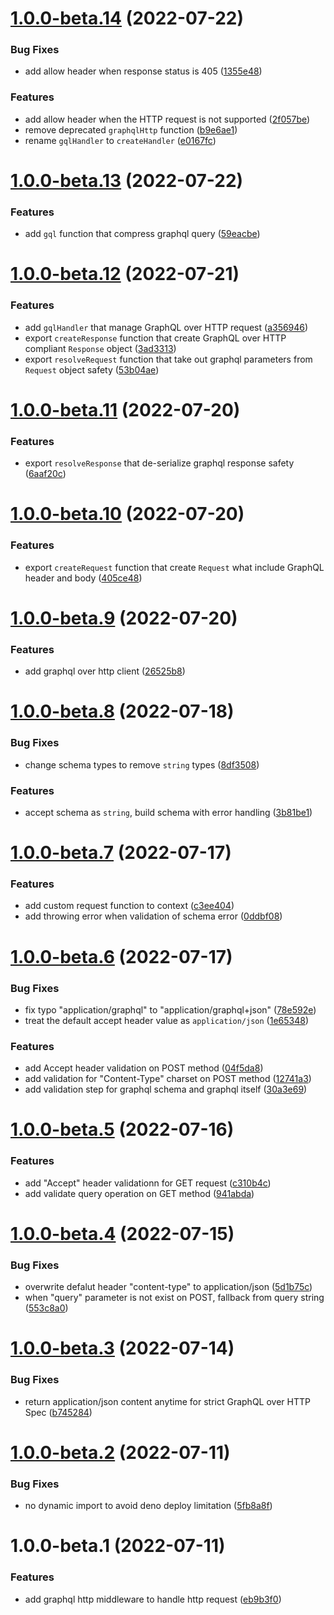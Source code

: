 # [1.0.0-beta.14](https://github.com/TomokiMiyauci/graphql-http/compare/1.0.0-beta.13...1.0.0-beta.14) (2022-07-22)


### Bug Fixes

* add allow header when response status is 405 ([1355e48](https://github.com/TomokiMiyauci/graphql-http/commit/1355e48620d13a45cee2e4b600bc9eaf4b901f00))


### Features

* add allow header when the HTTP request is not supported ([2f057be](https://github.com/TomokiMiyauci/graphql-http/commit/2f057be8452aa63f392897321cceaf9ff66dc00d))
* remove deprecated `graphqlHttp` function ([b9e6ae1](https://github.com/TomokiMiyauci/graphql-http/commit/b9e6ae17e28d508f9190a092cc6b03bfe1c963f7))
* rename `gqlHandler` to `createHandler` ([e0167fc](https://github.com/TomokiMiyauci/graphql-http/commit/e0167fc33f502d2225b7345489206705208dc7f1))

# [1.0.0-beta.13](https://github.com/TomokiMiyauci/graphql-http/compare/1.0.0-beta.12...1.0.0-beta.13) (2022-07-22)


### Features

* add `gql` function that compress graphql query ([59eacbe](https://github.com/TomokiMiyauci/graphql-http/commit/59eacbe49ea8014bf7a8926486f05af57899d952))

# [1.0.0-beta.12](https://github.com/TomokiMiyauci/graphql-http/compare/1.0.0-beta.11...1.0.0-beta.12) (2022-07-21)


### Features

* add `gqlHandler` that manage GraphQL over HTTP request ([a356946](https://github.com/TomokiMiyauci/graphql-http/commit/a356946ef240f07da3ec217c30a5d6792612797b))
* export `createResponse` function that create GraphQL over HTTP compliant `Response` object ([3ad3313](https://github.com/TomokiMiyauci/graphql-http/commit/3ad3313bf18fed201768b26f8a01a509392bf405))
* export `resolveRequest` function that take out graphql parameters from `Request` object safety ([53b04ae](https://github.com/TomokiMiyauci/graphql-http/commit/53b04ae814db5a56ae8181ad5da7ea98f3541f7e))

# [1.0.0-beta.11](https://github.com/TomokiMiyauci/graphql-http/compare/1.0.0-beta.10...1.0.0-beta.11) (2022-07-20)


### Features

* export `resolveResponse` that de-serialize graphql response safety ([6aaf20c](https://github.com/TomokiMiyauci/graphql-http/commit/6aaf20c7a7ee3e0367bf08d16c5e9a228604249d))

# [1.0.0-beta.10](https://github.com/TomokiMiyauci/graphql-http/compare/1.0.0-beta.9...1.0.0-beta.10) (2022-07-20)


### Features

* export `createRequest` function that create `Request` what include GraphQL header and body ([405ce48](https://github.com/TomokiMiyauci/graphql-http/commit/405ce4806f7b3901680a40d662b34de82670db5f))

# [1.0.0-beta.9](https://github.com/TomokiMiyauci/graphql-http/compare/1.0.0-beta.8...1.0.0-beta.9) (2022-07-20)


### Features

* add graphql over http client ([26525b8](https://github.com/TomokiMiyauci/graphql-http/commit/26525b8f0a23d0f9d54e4d3a073f4f88f1319824))

# [1.0.0-beta.8](https://github.com/TomokiMiyauci/graphql-http/compare/1.0.0-beta.7...1.0.0-beta.8) (2022-07-18)


### Bug Fixes

* change schema types to remove `string` types ([8df3508](https://github.com/TomokiMiyauci/graphql-http/commit/8df35081cd2820ca545cb4576024b1c16b862990))


### Features

* accept schema as `string`, build schema with error handling ([3b81be1](https://github.com/TomokiMiyauci/graphql-http/commit/3b81be11b70e47d696870beccb29d0fc5dc62a68))

# [1.0.0-beta.7](https://github.com/TomokiMiyauci/graphql-http/compare/1.0.0-beta.6...1.0.0-beta.7) (2022-07-17)


### Features

* add custom request function to context ([c3ee404](https://github.com/TomokiMiyauci/graphql-http/commit/c3ee404bcb46eccbc127327e37c993f60ebeb523))
* add throwing error when validation of schema error ([0ddbf08](https://github.com/TomokiMiyauci/graphql-http/commit/0ddbf081a2972d6afe39f2de704521cdb9609b75))

# [1.0.0-beta.6](https://github.com/TomokiMiyauci/graphql-http/compare/1.0.0-beta.5...1.0.0-beta.6) (2022-07-17)


### Bug Fixes

* fix typo "application/graphql" to "application/graphql+json" ([78e592e](https://github.com/TomokiMiyauci/graphql-http/commit/78e592ebdc30933c51df187017e82e56c429040c))
* treat the default accept header value as `application/json` ([1e65348](https://github.com/TomokiMiyauci/graphql-http/commit/1e6534836250578a961175ff457d3155154fa5e3))


### Features

* add Accept header validation on POST method ([04f5da8](https://github.com/TomokiMiyauci/graphql-http/commit/04f5da89f093f29c68133f396112ae8db06b0c63))
* add validation for "Content-Type" charset on POST method ([12741a3](https://github.com/TomokiMiyauci/graphql-http/commit/12741a345f51c2d722fc29a9be72d76c38aaaa74))
* add validation step for graphql schema and graphql itself ([30a3e69](https://github.com/TomokiMiyauci/graphql-http/commit/30a3e69e4c342901e3fc7e53050f30a238788f05))

# [1.0.0-beta.5](https://github.com/TomokiMiyauci/graphql-http/compare/1.0.0-beta.4...1.0.0-beta.5) (2022-07-16)


### Features

* add "Accept" header validationn for GET request ([c310b4c](https://github.com/TomokiMiyauci/graphql-http/commit/c310b4c7695d9fed45e6ee9cdfbc8a83239ace9c))
* add validate query operation on GET method ([941abda](https://github.com/TomokiMiyauci/graphql-http/commit/941abdacfa03729453c3e3d2bade1cb05e4ccb98))

# [1.0.0-beta.4](https://github.com/TomokiMiyauci/graphql-http/compare/1.0.0-beta.3...1.0.0-beta.4) (2022-07-15)


### Bug Fixes

* overwrite defalut header "content-type" to application/json ([5d1b75c](https://github.com/TomokiMiyauci/graphql-http/commit/5d1b75c5260823139a4c9127d98e3e1f8c5689b6))
* when "query" parameter is not exist on POST, fallback from query string ([553c8a0](https://github.com/TomokiMiyauci/graphql-http/commit/553c8a0675232b3894435709d852469cb088f14c))

# [1.0.0-beta.3](https://github.com/TomokiMiyauci/graphql-http/compare/1.0.0-beta.2...1.0.0-beta.3) (2022-07-14)


### Bug Fixes

* return application/json content anytime for strict GraphQL over HTTP Spec ([b745284](https://github.com/TomokiMiyauci/graphql-http/commit/b74528436099f6c089e96dc3574c6c9490191167))

# [1.0.0-beta.2](https://github.com/TomokiMiyauci/graphql-http/compare/1.0.0-beta.1...1.0.0-beta.2) (2022-07-11)


### Bug Fixes

* no dynamic import to avoid deno deploy limitation ([5fb8a8f](https://github.com/TomokiMiyauci/graphql-http/commit/5fb8a8f98a7878d3e9a7aac68a255eb273c2f1dd))

# 1.0.0-beta.1 (2022-07-11)


### Features

* add graphql http middleware to handle http request ([eb9b3f0](https://github.com/TomokiMiyauci/graphql-http/commit/eb9b3f01242c6aa72ce8105bbc18b5ed3cefa77c))
